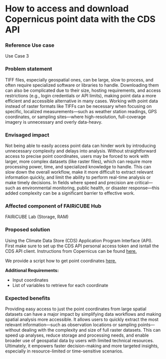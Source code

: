 # How to access and download Copernicus point data with the CDS API

### Reference Use case

Use Case 3

### Problem statement

TIFF files, especially geospatial ones, can be large, slow to process, and often require specialized software or libraries to handle. Downloading them can also be complicated due to their size, hosting requirements, and access restrictions (e.g., login credentials or API limits), making point data a more efficient and accessible alternative in many cases. Working with point data instead of raster formats like TIFFs can be necessary when focusing on specific, localized measurements—such as weather station readings, GPS coordinates, or sampling sites—where high-resolution, full-coverage imagery is unnecessary and overly data-heavy. 

### Envisaged impact

Not being able to easily access point data can hinder work by introducing unnecessary complexity and delays into analysis. Without straightforward access to precise point coordinates, users may be forced to work with larger, more complex datasets (like raster files), which can require more processing power, time, and specialized knowledge to handle. This can slow down the overall workflow, make it more difficult to extract relevant information quickly, and limit the ability to perform real-time analysis or make timely decisions. In fields where speed and precision are critical—such as environmental monitoring, public health, or disaster response—this added complexity can be a significant barrier to effective work.

### Affected component of FAIRiCUBE Hub

FAIRiCUBE Lab (Storage, RAM)

### Proposed solution

Using the Climate Data Store (CDS) Application Program Interface (API). First make sure to set up the CDS API personal access token and isntall the CDS API client. Instructions from Copernicus can be found [here.](https://cds.climate.copernicus.eu/how-to-api)

We provide a script how to get point coordinates [here.](https://github.com/FAIRiCUBE/uc3-drosophola-genetics/blob/main/projects/LandscapeGenomicsPipeline/scripts/getCDSdata.py)

**Additional Requirements:**
- Input coordinates 
- List of variables to retrieve for each coordinate

### Expected benefits

Providing easy access to just the point coordinates from large spatial datasets can have a major impact by simplifying data workflows and making spatial analysis more accessible. It allows users to quickly extract the most relevant information—such as observation locations or sampling points—without dealing with the complexity and size of full raster datasets. This can speed up analyses, reduce storage and processing needs, and enable broader use of geospatial data by users with limited technical resources. Ultimately, it empowers faster decision-making and more targeted insights, especially in resource-limited or time-sensitive scenarios.
